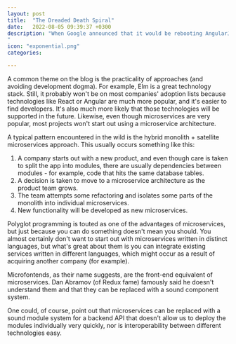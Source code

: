 ```yaml
---
layout: post
title:  "The Dreaded Death Spiral"
date:   2022-08-05 09:39:37 +0300
description: "When Google announced that it would be rebooting AngularJS and that Angular 2.0 would be effectively a new framework, a lot of companies with products built on the old version were put in a difficult situation of having to either restart building their product from scratch or continue with a deprecated technology or you some kind of hybrid solution. Continuing to build on a deprecated technology is obviously risky. As time passes, there are no more updates to the library, and finding developers willing to work on it becomes harder and harder, so this isn't really an option.
"
icon: "exponential.png"
categories: 

---
```

A common theme on the blog is the practicality of approaches (and avoiding development dogma). For example,  Elm is a great technology stack. Still, it probably won't be on most companies' adoption lists because technologies like React or Angular are much more popular, and it's easier to find developers. It's also much more likely that those technologies will be supported in the future. Likewise, even though microservices are very popular, most projects won't start out using a microservice architecture. 

A typical pattern encountered in the wild is the hybrid monolith + satellite microservices approach. This usually occurs something like this:

1. A company starts out with a new product, and even though care is taken to split the app into modules, there are usually dependencies between modules - for example, code that hits the same database tables.
2. A decision is taken to move to a microservice architecture as the product team grows.
3. The team attempts some refactoring and isolates some parts of the monolith into individual microservices.
4. New functionality will be developed as new microservices.

Polyglot programming is touted as one of the advantages of microservices, but just because you can do something doesn't mean you should. You almost certainly don't want to start out with microservices written in distinct languages, but what's great about them is you can integrate existing services written in different languages, which might occur as a result of acquiring another company (for example).

Microfontends, as their name suggests, are the front-end equivalent of microservices.  Dan Abramov (of Redux fame) famously said he doesn't understand them and that they can be replaced with a sound component system.

One could, of course, point out that microservices can be replaced with a sound module system for a backend API that doesn't allow us to deploy the modules individually very quickly, nor is interoperability between different technologies easy.
